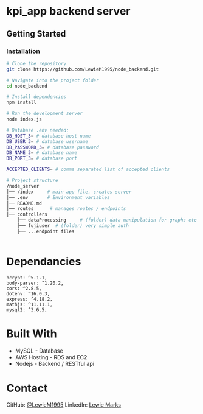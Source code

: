 # kpi_app backend server

## Getting Started

### Installation

```bash
# Clone the repository
git clone https://github.com/LewieM1995/node_backend.git

# Navigate into the project folder
cd node_backend

# Install dependencies
npm install

# Run the development server
node index.js

# Database .env needed:
DB_HOST_3= # database host name
DB_USER_3= # database username
DB_PASSWORD_3= # database password
DB_NAME_3= # database name
DB_PORT_3= # database port

ACCEPTED_CLIENTS= # comma separated list of accepted clients

# Project structure
/node_server
│── /index     # main app file, creates server
│── .env       # Environment variables
│── README.md  
│── routes      # manages routes / endpoints
│── controllers
    ├── dataProcessing     # (folder) data manipulation for graphs etc + list of pantones
    ├── fujiuser  # (folder) very simple auth
    ├── ...endpoint files
    
```

# Dependancies
    bcrypt: ^5.1.1,
    body-parser: ^1.20.2,
    cors: ^2.8.5,
    dotenv: ^16.0.3,
    express: ^4.18.2,
    mathjs: ^11.11.1,
    mysql2: ^3.6.5,

# Built With
+ MySQL - Database
+ AWS Hosting - RDS and EC2
+ Nodejs - Backend / RESTful api


# Contact
GitHub: [@LewieM1995](https://github.com/LewieM1995)
LinkedIn: [Lewie Marks](https://www.linkedin.com/in/lewie-marks-b84504124/)